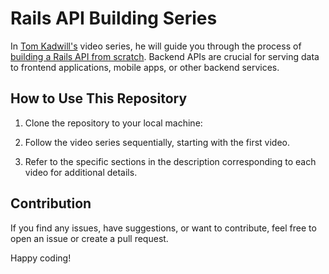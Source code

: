# Rails API Building Series

In [Tom Kadwill's](https://www.linkedin.com/in/tom-kadwill-b088371a/) video series, he will guide you through the process of [building a Rails API from scratch](https://www.youtube.com/playlist?list=PLbTv9eGiI03u1-JFkFpPGsR_hMre6WX3e). Backend APIs are crucial for serving data to frontend applications, mobile apps, or other backend services.

## How to Use This Repository

1. Clone the repository to your local machine:

2. Follow the video series sequentially, starting with the first video.

3. Refer to the specific sections in the description corresponding to each video for additional details.

## Contribution

If you find any issues, have suggestions, or want to contribute, feel free to open an issue or create a pull request.

Happy coding!
